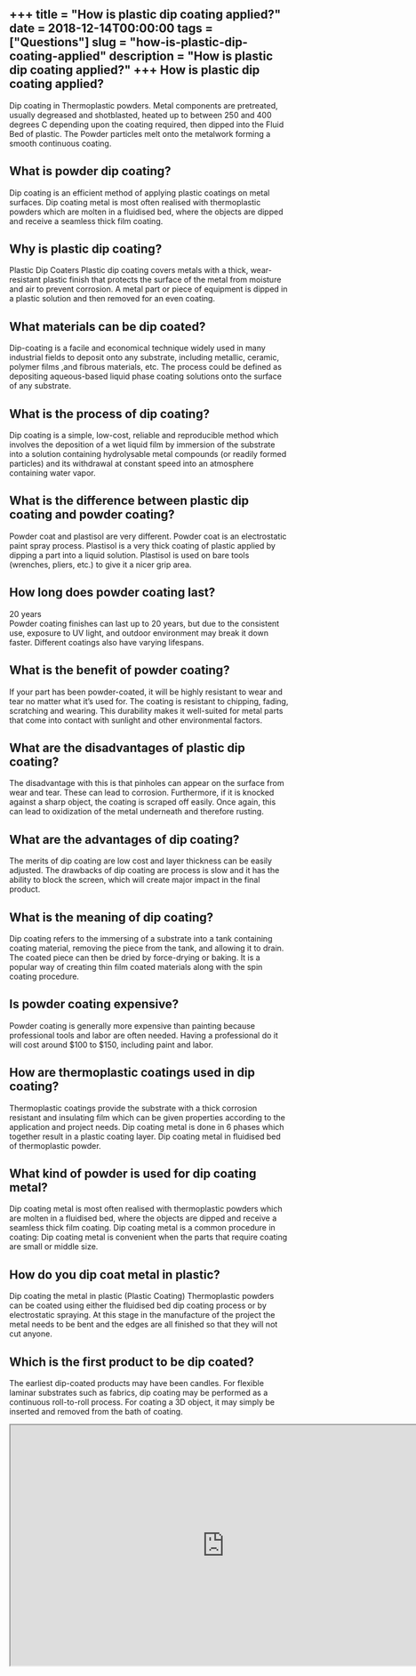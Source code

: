 +++
title = "How is plastic dip coating applied?"
date = 2018-12-14T00:00:00
tags = ["Questions"]
slug = "how-is-plastic-dip-coating-applied"
description = "How is plastic dip coating applied?"
+++
How is plastic dip coating applied?
-----------------------------------

Dip coating in Thermoplastic powders. Metal components are pretreated, usually degreased and shotblasted, heated up to between 250 and 400 degrees C depending upon the coating required, then dipped into the Fluid Bed of plastic. The Powder particles melt onto the metalwork forming a smooth continuous coating.

What is powder dip coating?
---------------------------

Dip coating is an efficient method of applying plastic coatings on metal surfaces. Dip coating metal is most often realised with thermoplastic powders which are molten in a fluidised bed, where the objects are dipped and receive a seamless thick film coating.

Why is plastic dip coating?
---------------------------

Plastic Dip Coaters Plastic dip coating covers metals with a thick, wear-resistant plastic finish that protects the surface of the metal from moisture and air to prevent corrosion. A metal part or piece of equipment is dipped in a plastic solution and then removed for an even coating.

What materials can be dip coated?
---------------------------------

Dip-coating is a facile and economical technique widely used in many industrial fields to deposit onto any substrate, including metallic, ceramic, polymer films ,and fibrous materials, etc. The process could be defined as depositing aqueous-based liquid phase coating solutions onto the surface of any substrate.

What is the process of dip coating?
-----------------------------------

Dip coating is a simple, low-cost, reliable and reproducible method which involves the deposition of a wet liquid film by immersion of the substrate into a solution containing hydrolysable metal compounds (or readily formed particles) and its withdrawal at constant speed into an atmosphere containing water vapor.

What is the difference between plastic dip coating and powder coating?
----------------------------------------------------------------------

Powder coat and plastisol are very different. Powder coat is an electrostatic paint spray process. Plastisol is a very thick coating of plastic applied by dipping a part into a liquid solution. Plastisol is used on bare tools (wrenches, pliers, etc.) to give it a nicer grip area.

How long does powder coating last?
----------------------------------

20 years  
Powder coating finishes can last up to 20 years, but due to the consistent use, exposure to UV light, and outdoor environment may break it down faster. Different coatings also have varying lifespans.

What is the benefit of powder coating?
--------------------------------------

If your part has been powder-coated, it will be highly resistant to wear and tear no matter what it’s used for. The coating is resistant to chipping, fading, scratching and wearing. This durability makes it well-suited for metal parts that come into contact with sunlight and other environmental factors.

What are the disadvantages of plastic dip coating?
--------------------------------------------------

The disadvantage with this is that pinholes can appear on the surface from wear and tear. These can lead to corrosion. Furthermore, if it is knocked against a sharp object, the coating is scraped off easily. Once again, this can lead to oxidization of the metal underneath and therefore rusting.

What are the advantages of dip coating?
---------------------------------------

The merits of dip coating are low cost and layer thickness can be easily adjusted. The drawbacks of dip coating are process is slow and it has the ability to block the screen, which will create major impact in the final product.

What is the meaning of dip coating?
-----------------------------------

Dip coating refers to the immersing of a substrate into a tank containing coating material, removing the piece from the tank, and allowing it to drain. The coated piece can then be dried by force-drying or baking. It is a popular way of creating thin film coated materials along with the spin coating procedure.

Is powder coating expensive?
----------------------------

Powder coating is generally more expensive than painting because professional tools and labor are often needed. Having a professional do it will cost around $100 to $150, including paint and labor.

How are thermoplastic coatings used in dip coating?
---------------------------------------------------

Thermoplastic coatings provide the substrate with a thick corrosion resistant and insulating film which can be given properties according to the application and project needs. Dip coating metal is done in 6 phases which together result in a plastic coating layer. Dip coating metal in fluidised bed of thermoplastic powder.

What kind of powder is used for dip coating metal?
--------------------------------------------------

Dip coating metal is most often realised with thermoplastic powders which are molten in a fluidised bed, where the objects are dipped and receive a seamless thick film coating. Dip coating metal is a common procedure in coating: Dip coating metal is convenient when the parts that require coating are small or middle size.

How do you dip coat metal in plastic?
-------------------------------------

Dip coating the metal in plastic (Plastic Coating) Thermoplastic powders can be coated using either the fluidised bed dip coating process or by electrostatic spraying. At this stage in the manufacture of the project the metal needs to be bent and the edges are all finished so that they will not cut anyone.

Which is the first product to be dip coated?
--------------------------------------------

The earliest dip-coated products may have been candles. For flexible laminar substrates such as fabrics, dip coating may be performed as a continuous roll-to-roll process. For coating a 3D object, it may simply be inserted and removed from the bath of coating.

<iframe allow="accelerometer; autoplay; clipboard-write; encrypted-media; gyroscope; picture-in-picture" allowfullscreen="" class="__youtube_prefs__  epyt-is-override  no-lazyload" data-no-lazy="1" data-origheight="433" data-origwidth="770" data-skipgform_ajax_framebjll="" height="433" id="_ytid_58028" loading="lazy" src="https://www.youtube.com/embed/pGNl1WSrjlc?enablejsapi=1&autoplay=0&cc_load_policy=0&cc_lang_pref=&iv_load_policy=1&loop=0&modestbranding=0&rel=1&fs=1&playsinline=0&autohide=2&theme=dark&color=red&controls=1&" title="YouTube player" width="770"></iframe>